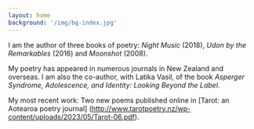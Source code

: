```yaml
---
layout: home
background: '/img/bg-index.jpg'
---
```

I am the author of three books of poetry: _Night Music_ (2018), _Udon by the Remarkables_ (2016) and _Moonshot_ (2008).

My poetry has appeared in numerous journals in New Zealand and overseas. I am also the co-author, with Latika Vasil, of the book _Asperger Syndrome, Adolescence, and Identity: Looking Beyond the Label_.

My most recent work: Two new poems published online in [Tarot: an Aotearoa poetry journal] (http://www.tarotpoetry.nz/wp-content/uploads/2023/05/Tarot-06.pdf).

